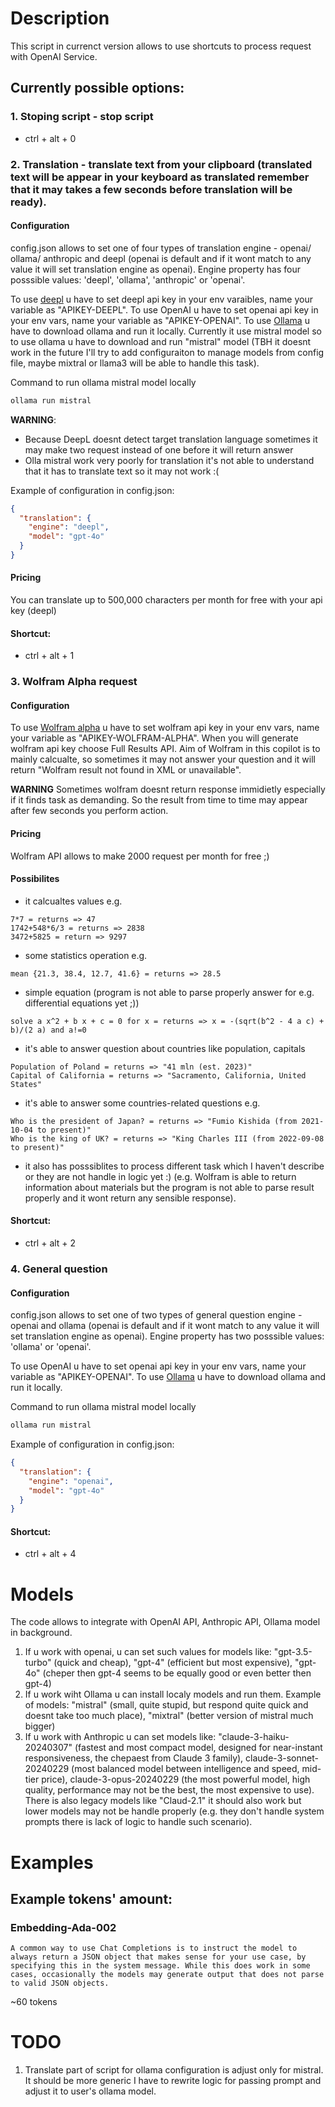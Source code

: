 # Description

This script in currenct version allows to use shortcuts to process request with OpenAI Service.

## Currently possible options:

### 1. Stoping script - stop script

- ctrl + alt + 0

### 2. Translation - translate text from your clipboard (translated text will be appear in your keyboard as translated remember that it may takes a few seconds before translation will be ready).

#### Configuration

config.json allows to set one of four types of translation engine - openai/ ollama/ anthropic and deepl (openai is default and if it wont match to any value it will set translation engine as openai). Engine property has four posssible values: 'deepl', 'ollama', 'anthropic' or 'openai'.

To use [deepl](https://www.deepl.com/pl/your-account/keys) u have to set deepl api key in your env varaibles, name your variable as "APIKEY-DEEPL".
To use OpenAI u have to set openai api key in your env vars, name your variable as "APIKEY-OPENAI".
To use [Ollama](https://ollama.com/) u have to download ollama and run it locally. Currently it use mistral model so to use ollama u have to download and run "mistral" model (TBH it doesnt work in the future I'll try to add configuraiton to manage models from config file, maybe mixtral or llama3 will be able to handle this task).

Command to run ollama mistral model locally

```bash
ollama run mistral
```

**WARNING**:

- Because DeepL doesnt detect target translation language sometimes it may make two request instead of one before it will return answer
- Olla mistral work very poorly for translation it's not able to understand that it has to translate text so it may not work :(

Example of configuration in config.json:

```json
{
  "translation": {
    "engine": "deepl",
    "model": "gpt-4o"
  }
}
```

#### Pricing

You can translate up to 500,000 characters per month for free with your api key (deepl)

#### Shortcut:

- ctrl + alt + 1

### 3. Wolfram Alpha request

#### Configuration

To use [Wolfram alpha](https://products.wolframalpha.com/api/documentation) u have to set wolfram api key in your env vars, name your variable as "APIKEY-WOLFRAM-ALPHA". When you will generate wolfram api key choose Full Results API. Aim of Wolfram in this copilot is to mainly calcualte, so sometimes it may not answer your question and it will return "Wolfram result not found in XML or unavailable".

**WARNING** Sometimes wolfram doesnt return response immidietly especially if it finds task as demanding. So the result from time to time may appear after few seconds you perform action.

#### Pricing

Wolfram API allows to make 2000 request per month for free ;)

#### Possibilites

- it calcualtes values e.g.

```plaintext
7*7 = returns => 47
1742+548*6/3 = returns => 2838
3472+5825 = return => 9297
```

- some statistics operation e.g.

```plaintext
mean {21.3, 38.4, 12.7, 41.6} = returns => 28.5
```

- simple equation (program is not able to parse properly answer for e.g. differential equations yet ;))

```
solve a x^2 + b x + c = 0 for x = returns => x = -(sqrt(b^2 - 4 a c) + b)/(2 a) and a!=0
```

- it's able to answer question about countries like population, capitals

```plaintext
Population of Poland = returns => "41 mln (est. 2023)"
Capital of California = returns => "Sacramento, California, United States"
```

- it's able to answer some countries-related questions e.g.

```plaintext
Who is the president of Japan? = returns => "Fumio Kishida (from 2021-10-04 to present)"
Who is the king of UK? = returns => "King Charles III (from 2022-09-08 to present)"
```

- it also has posssiblites to process different task which I haven't describe or they are not handle in logic yet :) (e.g. Wolfram is able to return information about materials but the program is not able to parse result properly and it wont return any sensible response).

#### Shortcut:

- ctrl + alt + 2

### 4. General question

#### Configuration

config.json allows to set one of two types of general question engine - openai and ollama (openai is default and if it wont match to any value it will set translation engine as openai). Engine property has two posssible values: 'ollama' or 'openai'.

To use OpenAI u have to set openai api key in your env vars, name your variable as "APIKEY-OPENAI".
To use [Ollama](https://ollama.com/) u have to download ollama and run it locally.

Command to run ollama mistral model locally

```bash
ollama run mistral
```

Example of configuration in config.json:

```json
{
  "translation": {
    "engine": "openai",
    "model": "gpt-4o"
  }
}
```

#### Shortcut:

- ctrl + alt + 4

# Models

The code allows to integrate with OpenAI API, Anthropic API, Ollama model in background.

1. If u work with openai, u can set such values for models like: "gpt-3.5-turbo" (quick and cheap), "gpt-4" (efficient but most expensive), "gpt-4o" (cheper then gpt-4 seems to be equally good or even better then gpt-4)
2. If u work wiht Ollama u can install localy models and run them. Example of models: "mistral" (small, quite stupid, but respond quite quick and doesnt take too much place), "mixtral" (better version of mistral much bigger)
3. If u work with Anthropic u can set models like: "claude-3-haiku-20240307" (fastest and most compact model, designed for near-instant responsiveness, the chepaest from Claude 3 family), claude-3-sonnet-20240229 (most balanced model between intelligence and speed, mid-tier price), claude-3-opus-20240229 (the most powerful model, high quality, performance may not be the best, the most expensive to use). There is also legacy models like "Claud-2.1" it should also work but lower models may not be handle properly (e.g. they don't handle system prompts there is lack of logic to handle such scenario).

# Examples

## Example tokens' amount:

### Embedding-Ada-002

```
A common way to use Chat Completions is to instruct the model to always return a JSON object that makes sense for your use case, by specifying this in the system message. While this does work in some cases, occasionally the models may generate output that does not parse to valid JSON objects.
```

~60 tokens

# TODO

1. Translate part of script for ollama configuration is adjust only for mistral. It should be more generic I have to rewrite logic for passing prompt and adjust it to user's ollama model.
